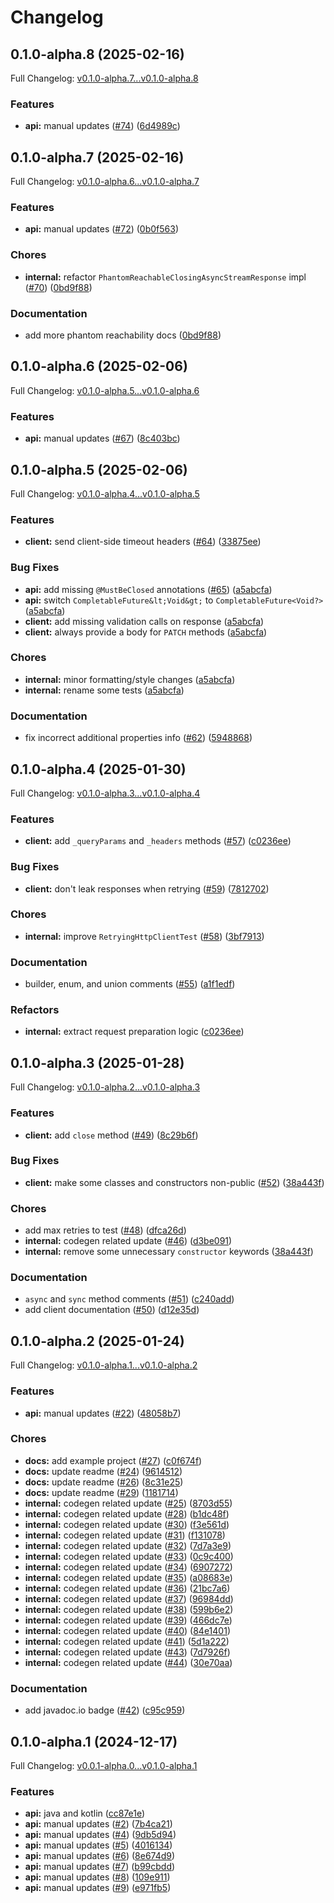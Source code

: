 # Changelog

## 0.1.0-alpha.8 (2025-02-16)

Full Changelog: [v0.1.0-alpha.7...v0.1.0-alpha.8](https://github.com/terminaldotshop/terminal-sdk-java/compare/v0.1.0-alpha.7...v0.1.0-alpha.8)

### Features

* **api:** manual updates ([#74](https://github.com/terminaldotshop/terminal-sdk-java/issues/74)) ([6d4989c](https://github.com/terminaldotshop/terminal-sdk-java/commit/6d4989c7cb0ecf74e1b579e8f5406cbe71f8f3fe))

## 0.1.0-alpha.7 (2025-02-16)

Full Changelog: [v0.1.0-alpha.6...v0.1.0-alpha.7](https://github.com/terminaldotshop/terminal-sdk-java/compare/v0.1.0-alpha.6...v0.1.0-alpha.7)

### Features

* **api:** manual updates ([#72](https://github.com/terminaldotshop/terminal-sdk-java/issues/72)) ([0b0f563](https://github.com/terminaldotshop/terminal-sdk-java/commit/0b0f5639ba95cc9236fa6f9a1c51c076c417b445))


### Chores

* **internal:** refactor `PhantomReachableClosingAsyncStreamResponse` impl ([#70](https://github.com/terminaldotshop/terminal-sdk-java/issues/70)) ([0bd9f88](https://github.com/terminaldotshop/terminal-sdk-java/commit/0bd9f88c116164f992079fad7e30385353762560))


### Documentation

* add more phantom reachability docs ([0bd9f88](https://github.com/terminaldotshop/terminal-sdk-java/commit/0bd9f88c116164f992079fad7e30385353762560))

## 0.1.0-alpha.6 (2025-02-06)

Full Changelog: [v0.1.0-alpha.5...v0.1.0-alpha.6](https://github.com/terminaldotshop/terminal-sdk-java/compare/v0.1.0-alpha.5...v0.1.0-alpha.6)

### Features

* **api:** manual updates ([#67](https://github.com/terminaldotshop/terminal-sdk-java/issues/67)) ([8c403bc](https://github.com/terminaldotshop/terminal-sdk-java/commit/8c403bcb44501da71d8f070e080f2f353b9b0170))

## 0.1.0-alpha.5 (2025-02-06)

Full Changelog: [v0.1.0-alpha.4...v0.1.0-alpha.5](https://github.com/terminaldotshop/terminal-sdk-java/compare/v0.1.0-alpha.4...v0.1.0-alpha.5)

### Features

* **client:** send client-side timeout headers ([#64](https://github.com/terminaldotshop/terminal-sdk-java/issues/64)) ([33875ee](https://github.com/terminaldotshop/terminal-sdk-java/commit/33875ee07c693dbf248413bee093d59f5ae07674))


### Bug Fixes

* **api:** add missing `@MustBeClosed` annotations ([#65](https://github.com/terminaldotshop/terminal-sdk-java/issues/65)) ([a5abcfa](https://github.com/terminaldotshop/terminal-sdk-java/commit/a5abcfa612d7be9870619a45cb97c1a25280371c))
* **api:** switch `CompletableFuture&lt;Void&gt;` to `CompletableFuture<Void?>` ([a5abcfa](https://github.com/terminaldotshop/terminal-sdk-java/commit/a5abcfa612d7be9870619a45cb97c1a25280371c))
* **client:** add missing validation calls on response ([a5abcfa](https://github.com/terminaldotshop/terminal-sdk-java/commit/a5abcfa612d7be9870619a45cb97c1a25280371c))
* **client:** always provide a body for `PATCH` methods ([a5abcfa](https://github.com/terminaldotshop/terminal-sdk-java/commit/a5abcfa612d7be9870619a45cb97c1a25280371c))


### Chores

* **internal:** minor formatting/style changes ([a5abcfa](https://github.com/terminaldotshop/terminal-sdk-java/commit/a5abcfa612d7be9870619a45cb97c1a25280371c))
* **internal:** rename some tests ([a5abcfa](https://github.com/terminaldotshop/terminal-sdk-java/commit/a5abcfa612d7be9870619a45cb97c1a25280371c))


### Documentation

* fix incorrect additional properties info ([#62](https://github.com/terminaldotshop/terminal-sdk-java/issues/62)) ([5948868](https://github.com/terminaldotshop/terminal-sdk-java/commit/59488684132b21f7dfb292e4389d471ea08e3319))

## 0.1.0-alpha.4 (2025-01-30)

Full Changelog: [v0.1.0-alpha.3...v0.1.0-alpha.4](https://github.com/terminaldotshop/terminal-sdk-java/compare/v0.1.0-alpha.3...v0.1.0-alpha.4)

### Features

* **client:** add `_queryParams` and `_headers` methods ([#57](https://github.com/terminaldotshop/terminal-sdk-java/issues/57)) ([c0236ee](https://github.com/terminaldotshop/terminal-sdk-java/commit/c0236eeb02e547f4f980c51054906ba7104f99ba))


### Bug Fixes

* **client:** don't leak responses when retrying ([#59](https://github.com/terminaldotshop/terminal-sdk-java/issues/59)) ([7812702](https://github.com/terminaldotshop/terminal-sdk-java/commit/7812702fd8e246c4e351d814e3994d730b10455a))


### Chores

* **internal:** improve `RetryingHttpClientTest` ([#58](https://github.com/terminaldotshop/terminal-sdk-java/issues/58)) ([3bf7913](https://github.com/terminaldotshop/terminal-sdk-java/commit/3bf7913aed72f0a3d47061112f546e7d39835f8b))


### Documentation

* builder, enum, and union comments ([#55](https://github.com/terminaldotshop/terminal-sdk-java/issues/55)) ([a1f1edf](https://github.com/terminaldotshop/terminal-sdk-java/commit/a1f1edf3638c1dcacbf144c9f265c5c8c5c754ab))


### Refactors

* **internal:** extract request preparation logic ([c0236ee](https://github.com/terminaldotshop/terminal-sdk-java/commit/c0236eeb02e547f4f980c51054906ba7104f99ba))

## 0.1.0-alpha.3 (2025-01-28)

Full Changelog: [v0.1.0-alpha.2...v0.1.0-alpha.3](https://github.com/terminaldotshop/terminal-sdk-java/compare/v0.1.0-alpha.2...v0.1.0-alpha.3)

### Features

* **client:** add `close` method ([#49](https://github.com/terminaldotshop/terminal-sdk-java/issues/49)) ([8c29b6f](https://github.com/terminaldotshop/terminal-sdk-java/commit/8c29b6ffed351b5782cecf6e7377d954994ecbdc))


### Bug Fixes

* **client:** make some classes and constructors non-public ([#52](https://github.com/terminaldotshop/terminal-sdk-java/issues/52)) ([38a443f](https://github.com/terminaldotshop/terminal-sdk-java/commit/38a443f487550900fb1f5892010e4ba5467384f7))


### Chores

* add max retries to test ([#48](https://github.com/terminaldotshop/terminal-sdk-java/issues/48)) ([dfca26d](https://github.com/terminaldotshop/terminal-sdk-java/commit/dfca26d25aeddf6e2419f1ecd5ba16b09c1593e0))
* **internal:** codegen related update ([#46](https://github.com/terminaldotshop/terminal-sdk-java/issues/46)) ([d3be091](https://github.com/terminaldotshop/terminal-sdk-java/commit/d3be091d6e01607acd02cea5d98e4859b93993c0))
* **internal:** remove some unnecessary `constructor` keywords ([38a443f](https://github.com/terminaldotshop/terminal-sdk-java/commit/38a443f487550900fb1f5892010e4ba5467384f7))


### Documentation

* `async` and `sync` method comments ([#51](https://github.com/terminaldotshop/terminal-sdk-java/issues/51)) ([c240add](https://github.com/terminaldotshop/terminal-sdk-java/commit/c240add3c5dcc32ea048d7d588a169f80400d678))
* add client documentation ([#50](https://github.com/terminaldotshop/terminal-sdk-java/issues/50)) ([d12e35d](https://github.com/terminaldotshop/terminal-sdk-java/commit/d12e35d6c957df36cf6013d69da76c51007640dc))

## 0.1.0-alpha.2 (2025-01-24)

Full Changelog: [v0.1.0-alpha.1...v0.1.0-alpha.2](https://github.com/terminaldotshop/terminal-sdk-java/compare/v0.1.0-alpha.1...v0.1.0-alpha.2)

### Features

* **api:** manual updates ([#22](https://github.com/terminaldotshop/terminal-sdk-java/issues/22)) ([48058b7](https://github.com/terminaldotshop/terminal-sdk-java/commit/48058b7926258f5cdb3a852e92ba055e8ed80803))


### Chores

* **docs:** add example project ([#27](https://github.com/terminaldotshop/terminal-sdk-java/issues/27)) ([c0f674f](https://github.com/terminaldotshop/terminal-sdk-java/commit/c0f674f917666ad306e7ec127d44fe3b78d6b7e0))
* **docs:** update readme ([#24](https://github.com/terminaldotshop/terminal-sdk-java/issues/24)) ([9614512](https://github.com/terminaldotshop/terminal-sdk-java/commit/96145128c2c3977d90532263f69cbf631a74eb5d))
* **docs:** update readme ([#26](https://github.com/terminaldotshop/terminal-sdk-java/issues/26)) ([8c31e25](https://github.com/terminaldotshop/terminal-sdk-java/commit/8c31e257bcf1e14e93293fa0ad94dc2c06a0303e))
* **docs:** update readme ([#29](https://github.com/terminaldotshop/terminal-sdk-java/issues/29)) ([1181714](https://github.com/terminaldotshop/terminal-sdk-java/commit/118171455ae8797acf07e368ef5edacfaf377b32))
* **internal:** codegen related update ([#25](https://github.com/terminaldotshop/terminal-sdk-java/issues/25)) ([8703d55](https://github.com/terminaldotshop/terminal-sdk-java/commit/8703d556b2c4c3379bed8698ca92c77515d0d134))
* **internal:** codegen related update ([#28](https://github.com/terminaldotshop/terminal-sdk-java/issues/28)) ([b1dc48f](https://github.com/terminaldotshop/terminal-sdk-java/commit/b1dc48fe583266846fee2b587cd872a02efd4d47))
* **internal:** codegen related update ([#30](https://github.com/terminaldotshop/terminal-sdk-java/issues/30)) ([f3e561d](https://github.com/terminaldotshop/terminal-sdk-java/commit/f3e561d44ea9760591a750f5f771cd61b99398b9))
* **internal:** codegen related update ([#31](https://github.com/terminaldotshop/terminal-sdk-java/issues/31)) ([f131078](https://github.com/terminaldotshop/terminal-sdk-java/commit/f131078c3ceb97ebb41edccf122b41125312cbc2))
* **internal:** codegen related update ([#32](https://github.com/terminaldotshop/terminal-sdk-java/issues/32)) ([7d7a3e9](https://github.com/terminaldotshop/terminal-sdk-java/commit/7d7a3e9a2fce8e0336336df10662fab216117610))
* **internal:** codegen related update ([#33](https://github.com/terminaldotshop/terminal-sdk-java/issues/33)) ([0c9c400](https://github.com/terminaldotshop/terminal-sdk-java/commit/0c9c4009041193bcaf6c4deed47d9090ee6a61da))
* **internal:** codegen related update ([#34](https://github.com/terminaldotshop/terminal-sdk-java/issues/34)) ([6907272](https://github.com/terminaldotshop/terminal-sdk-java/commit/6907272ea905f138e6da77913f191481aa9bc23c))
* **internal:** codegen related update ([#35](https://github.com/terminaldotshop/terminal-sdk-java/issues/35)) ([a08683e](https://github.com/terminaldotshop/terminal-sdk-java/commit/a08683e389523261f2e20031768917552fec8cdc))
* **internal:** codegen related update ([#36](https://github.com/terminaldotshop/terminal-sdk-java/issues/36)) ([21bc7a6](https://github.com/terminaldotshop/terminal-sdk-java/commit/21bc7a6933fe699ee52b7c4f11729a2f8f7ae6ad))
* **internal:** codegen related update ([#37](https://github.com/terminaldotshop/terminal-sdk-java/issues/37)) ([96984dd](https://github.com/terminaldotshop/terminal-sdk-java/commit/96984dd43a59212392e81519a0daaf3c1ab2cb9f))
* **internal:** codegen related update ([#38](https://github.com/terminaldotshop/terminal-sdk-java/issues/38)) ([599b6e2](https://github.com/terminaldotshop/terminal-sdk-java/commit/599b6e2a8dcc71c4fcfbbec4335225e9ebc75325))
* **internal:** codegen related update ([#39](https://github.com/terminaldotshop/terminal-sdk-java/issues/39)) ([466dc7e](https://github.com/terminaldotshop/terminal-sdk-java/commit/466dc7edf929856c1cb6d2dfd0ed3c5d0044864f))
* **internal:** codegen related update ([#40](https://github.com/terminaldotshop/terminal-sdk-java/issues/40)) ([84e1401](https://github.com/terminaldotshop/terminal-sdk-java/commit/84e1401751b76872777ba123069e1c7763f99a9b))
* **internal:** codegen related update ([#41](https://github.com/terminaldotshop/terminal-sdk-java/issues/41)) ([5d1a222](https://github.com/terminaldotshop/terminal-sdk-java/commit/5d1a2228db595fa27b8bc12b682fd6964b70a3eb))
* **internal:** codegen related update ([#43](https://github.com/terminaldotshop/terminal-sdk-java/issues/43)) ([7d7926f](https://github.com/terminaldotshop/terminal-sdk-java/commit/7d7926f9748b919bab44171c34e81a4465b0142f))
* **internal:** codegen related update ([#44](https://github.com/terminaldotshop/terminal-sdk-java/issues/44)) ([30e70aa](https://github.com/terminaldotshop/terminal-sdk-java/commit/30e70aae20a4a30ccf5902ef90a9f8c08cc457f8))


### Documentation

* add javadoc.io badge ([#42](https://github.com/terminaldotshop/terminal-sdk-java/issues/42)) ([c95c959](https://github.com/terminaldotshop/terminal-sdk-java/commit/c95c9595428b66c3b2b7551ca9609884cd15acd3))

## 0.1.0-alpha.1 (2024-12-17)

Full Changelog: [v0.0.1-alpha.0...v0.1.0-alpha.1](https://github.com/terminaldotshop/terminal-sdk-java/compare/v0.0.1-alpha.0...v0.1.0-alpha.1)

### Features

* **api:** java and kotlin ([cc87e1e](https://github.com/terminaldotshop/terminal-sdk-java/commit/cc87e1e6574fac0da41d10f176e4d1b7ce6a55f9))
* **api:** manual updates ([#2](https://github.com/terminaldotshop/terminal-sdk-java/issues/2)) ([7b4ca21](https://github.com/terminaldotshop/terminal-sdk-java/commit/7b4ca21a17167345378919b099937fd61d18170f))
* **api:** manual updates ([#4](https://github.com/terminaldotshop/terminal-sdk-java/issues/4)) ([9db5d94](https://github.com/terminaldotshop/terminal-sdk-java/commit/9db5d944c758c9cf6c534fe9b88bbb2acb0b632a))
* **api:** manual updates ([#5](https://github.com/terminaldotshop/terminal-sdk-java/issues/5)) ([4016134](https://github.com/terminaldotshop/terminal-sdk-java/commit/401613454c4ba630c91784b712f5f9ddfcd01689))
* **api:** manual updates ([#6](https://github.com/terminaldotshop/terminal-sdk-java/issues/6)) ([8e674d9](https://github.com/terminaldotshop/terminal-sdk-java/commit/8e674d9178172ab30c51b6eabd7a649a5f8a0e0f))
* **api:** manual updates ([#7](https://github.com/terminaldotshop/terminal-sdk-java/issues/7)) ([b99cbdd](https://github.com/terminaldotshop/terminal-sdk-java/commit/b99cbdda316b946519024b4908eeee5884c5ec4f))
* **api:** manual updates ([#8](https://github.com/terminaldotshop/terminal-sdk-java/issues/8)) ([109e911](https://github.com/terminaldotshop/terminal-sdk-java/commit/109e911115d68ec1c2ff97db52736e61c3526086))
* **api:** manual updates ([#9](https://github.com/terminaldotshop/terminal-sdk-java/issues/9)) ([e971fb5](https://github.com/terminaldotshop/terminal-sdk-java/commit/e971fb587f4155cdd7519afa18e5f415d74cc292))
